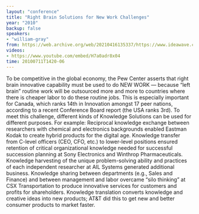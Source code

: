 ```yaml
---
layout: "conference"
title: "Right Brain Solutions for New Work Challenges"
year: "2010"
backup: false
speakers:
- "william-gray"
from: https://web.archive.org/web/20210416135337/https://www.ideawave.ca/the-conference/right-brain-solutions-for-new-work-challenges
videos:
- https://www.youtube.com/embed/H7a0adr8x04
time: 20100711T1420-06
---
```


To be competitive in the global economy, the Pew Center asserts that right
brain innovative capability must be used to do NEW WORK — because “left brain”
routine work will be outsourced more and more to countries where there is
cheaper labor to do these routine jobs. This is especially important for
Canada, which ranks 14th in Innovation amongst 17 peer nations, according to a
recent Conference Board report (the USA ranks 3rd). To meet this challenge,
different kinds of Knowledge Solutions can be used for different purposes. For
example: Reciprocal knowledge exchange between researchers with chemical and
electronics backgrounds enabled Eastman Kodak to create hybrid products for
the digital age. Knowledge transfer from C-level officers (CEO, CFO, etc.) to
lower-level positions ensured retention of critical organizational knowledge
needed for successful succession planning at Sony Electronics and Winthrop
Pharmaceuticals. Knowledge harvesting of the unique problem-solving ability
and practices of each independent researcher at AIL Systems generated
additional business. Knowledge sharing between departments (e.g., Sales and
Finance) and between management and labor overcame “silo thinking” at CSX
Transportation to produce innovative services for customers and profits for
shareholders. Knowledge translation converts knowledge and creative ideas into
new products; AT&T did this to get new and better consumer products to market
faster.
